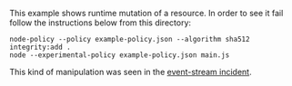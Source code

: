 This example shows runtime mutation of a resource. In order to see it fail follow the instructions below from this directory:

```console
node-policy --policy example-policy.json --algorithm sha512 integrity:add .
node --experimental-policy example-policy.json main.js
```

This kind of manipulation was seen in the [event-stream incident](https://snyk.io/blog/a-post-mortem-of-the-malicious-event-stream-backdoor/).
